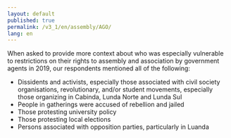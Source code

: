 ```yaml
---
layout: default
published: true
permalink: /v3_1/en/assembly/AGO/
lang: en
---
```

When asked to provide more context about who was especially vulnerable to restrictions on their rights to assembly and association by government agents in 2019, our respondents mentioned all of the following:

-	Dissidents and activists, especially those associated with civil society organisations, revolutionary, and/or student movements, especially those organizing in Cabinda, Lunda Norte and Lunda Sul
-	People in gatherings were accused of rebellion and jailed
-	Those protesting university policy 
- 	Those protesting local elections
-	Persons associated with opposition parties, particularly in Luanda
